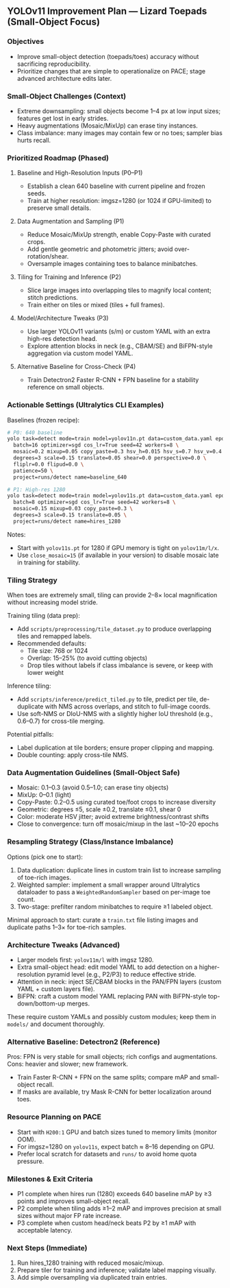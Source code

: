 ## YOLOv11 Improvement Plan — Lizard Toepads (Small-Object Focus)

### Objectives
- Improve small-object detection (toepads/toes) accuracy without sacrificing reproducibility.
- Prioritize changes that are simple to operationalize on PACE; stage advanced architecture edits later.

### Small-Object Challenges (Context)
- Extreme downsampling: small objects become 1–4 px at low input sizes; features get lost in early strides.
- Heavy augmentations (Mosaic/MixUp) can erase tiny instances.
- Class imbalance: many images may contain few or no toes; sampler bias hurts recall.

### Prioritized Roadmap (Phased)
1) Baseline and High-Resolution Inputs (P0–P1)
   - Establish a clean 640 baseline with current pipeline and frozen seeds.
   - Train at higher resolution: imgsz=1280 (or 1024 if GPU-limited) to preserve small details.

2) Data Augmentation and Sampling (P1)
   - Reduce Mosaic/MixUp strength, enable Copy-Paste with curated crops.
   - Add gentle geometric and photometric jitters; avoid over-rotation/shear.
   - Oversample images containing toes to balance minibatches.

3) Tiling for Training and Inference (P2)
   - Slice large images into overlapping tiles to magnify local content; stitch predictions.
   - Train either on tiles or mixed (tiles + full frames).

4) Model/Architecture Tweaks (P3)
   - Use larger YOLOv11 variants (s/m) or custom YAML with an extra high-res detection head.
   - Explore attention blocks in neck (e.g., CBAM/SE) and BiFPN-style aggregation via custom model YAML.

5) Alternative Baseline for Cross-Check (P4)
   - Train Detectron2 Faster R-CNN + FPN baseline for a stability reference on small objects.

### Actionable Settings (Ultralytics CLI Examples)
Baselines (frozen recipe):
```bash
# P0: 640 baseline
yolo task=detect mode=train model=yolov11n.pt data=custom_data.yaml epochs=100 imgsz=640 \
  batch=16 optimizer=sgd cos_lr=True seed=42 workers=8 \
  mosaic=0.2 mixup=0.05 copy_paste=0.3 hsv_h=0.015 hsv_s=0.7 hsv_v=0.4 \
  degrees=3 scale=0.15 translate=0.05 shear=0.0 perspective=0.0 \
  fliplr=0.0 flipud=0.0 \
  patience=50 \
  project=runs/detect name=baseline_640

# P1: High-res 1280
yolo task=detect mode=train model=yolov11s.pt data=custom_data.yaml epochs=100 imgsz=1280 \
  batch=8 optimizer=sgd cos_lr=True seed=42 workers=8 \
  mosaic=0.15 mixup=0.03 copy_paste=0.3 \
  degrees=3 scale=0.15 translate=0.05 \
  project=runs/detect name=hires_1280
```

Notes:
- Start with `yolov11s.pt` for 1280 if GPU memory is tight on `yolov11m/l/x`.
- Use `close_mosaic=15` (if available in your version) to disable mosaic late in training for stability.

### Tiling Strategy
When toes are extremely small, tiling can provide 2–8× local magnification without increasing model stride.

Training tiling (data prep):
- Add `scripts/preprocessing/tile_dataset.py` to produce overlapping tiles and remapped labels.
- Recommended defaults:
  - Tile size: 768 or 1024
  - Overlap: 15–25% (to avoid cutting objects)
  - Drop tiles without labels if class imbalance is severe, or keep with lower weight

Inference tiling:
- Add `scripts/inference/predict_tiled.py` to tile, predict per tile, de-duplicate with NMS across overlaps, and stitch to full-image coords.
- Use soft-NMS or DIoU-NMS with a slightly higher IoU threshold (e.g., 0.6–0.7) for cross-tile merging.

Potential pitfalls:
- Label duplication at tile borders; ensure proper clipping and mapping.
- Double counting: apply cross-tile NMS.

### Data Augmentation Guidelines (Small-Object Safe)
- Mosaic: 0.1–0.3 (avoid 0.5–1.0; can erase tiny objects)
- MixUp: 0–0.1 (light)
- Copy-Paste: 0.2–0.5 using curated toe/foot crops to increase diversity
- Geometric: degrees ≤5, scale ±0.2, translate ≤0.1, shear 0
- Color: moderate HSV jitter; avoid extreme brightness/contrast shifts
- Close to convergence: turn off mosaic/mixup in the last ~10–20 epochs

### Resampling Strategy (Class/Instance Imbalance)
Options (pick one to start):
1) Data duplication: duplicate lines in custom train list to increase sampling of toe-rich images.
2) Weighted sampler: implement a small wrapper around Ultralytics dataloader to pass a `WeightedRandomSampler` based on per-image toe count.
3) Two-stage: prefilter random minibatches to require ≥1 labeled object.

Minimal approach to start: curate a `train.txt` file listing images and duplicate paths 1–3× for toe-rich samples.

### Architecture Tweaks (Advanced)
- Larger models first: `yolov11m/l` with imgsz 1280.
- Extra small-object head: edit model YAML to add detection on a higher-resolution pyramid level (e.g., P2/P3) to reduce effective stride.
- Attention in neck: inject SE/CBAM blocks in the PAN/FPN layers (custom YAML + custom layers file).
- BiFPN: craft a custom model YAML replacing PAN with BiFPN-style top-down/bottom-up merges.

These require custom YAMLs and possibly custom modules; keep them in `models/` and document thoroughly.

### Alternative Baseline: Detectron2 (Reference)
Pros: FPN is very stable for small objects; rich configs and augmentations. Cons: heavier and slower; new framework.
- Train Faster R-CNN + FPN on the same splits; compare mAP and small-object recall.
- If masks are available, try Mask R-CNN for better localization around toes.

### Resource Planning on PACE
- Start with `H200:1` GPU and batch sizes tuned to memory limits (monitor OOM).
- For imgsz=1280 on `yolov11s`, expect batch ≈ 8–16 depending on GPU.
- Prefer local scratch for datasets and `runs/` to avoid home quota pressure.

### Milestones & Exit Criteria
- P1 complete when hires run (1280) exceeds 640 baseline mAP by ≥3 points and improves small-object recall.
- P2 complete when tiling adds ≥1–2 mAP and improves precision at small sizes without major FP rate increase.
- P3 complete when custom head/neck beats P2 by ≥1 mAP with acceptable latency.

### Next Steps (Immediate)
1) Run hires_1280 training with reduced mosaic/mixup.
2) Prepare tiler for training and inference; validate label mapping visually.
3) Add simple oversampling via duplicated train entries.


